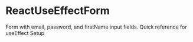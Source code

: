 # ReactUseEffectForm
Form with email, password, and firstName input fields. Quick reference for useEffect Setup
